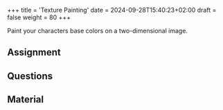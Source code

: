 +++
title = 'Texture Painting'
date = 2024-09-28T15:40:23+02:00
draft = false
weight = 80
+++

Paint your characters base colors on a two-dimensional image.

## Assignment 



## Questions



## Material

